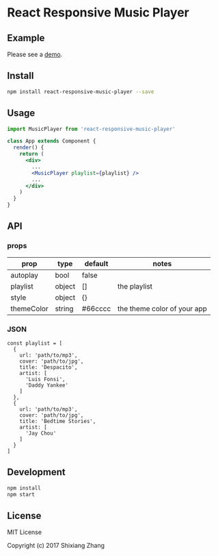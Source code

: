 # React Responsive Music Player

## Example

Please see a [demo](http://alickzhang.github.io/react-responsive-music-player/).

## Install

``` bash
npm install react-responsive-music-player --save
```

## Usage

``` jsx
import MusicPlayer from 'react-responsive-music-player'

class App extends Component {
  render() {
    return (
      <div>
        ...
        <MusicPlayer playlist={playlist} />
        ...
      </div>
    )
  }
}
```

## API

### props

prop       | type   | default | notes
-----------|--------|---------|--------
autoplay   | bool   | false   |
playlist   | object | []      | the playlist
style      | object | {}      |
themeColor | string | #66cccc | the theme color of your app

### JSON

```
const playlist = [
  {
    url: 'path/to/mp3',
    cover: 'path/to/jpg',
    title: 'Despacito',
    artist: [
      'Luis Fonsi',
      'Daddy Yankee'
    ]
  },
  {
    url: 'path/to/mp3',
    cover: 'path/to/jpg',
    title: 'Bedtime Stories',
    artist: [
      'Jay Chou'
    ]
  }
]
```

## Development

``` bash
npm install
npm start
```

## License

MIT License

Copyright (c) 2017 Shixiang Zhang

